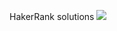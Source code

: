 HakerRank solutions 
<img src="https://img.shields.io/badge/Problems%20Solved-18-blueviolet?style=for-the-badge">
